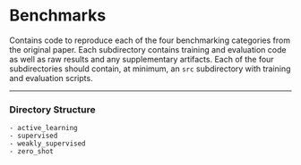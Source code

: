 # Benchmarks
Contains code to reproduce each of the four benchmarking categories from the original paper. Each subdirectory contains training and evaluation code as well as raw results and any supplementary artifacts. Each of the four subdirectories should contain, at minimum, an `src` subdirectory with training and evaluation scripts. 

---
### Directory Structure
```shell
- active_learning
- supervised
- weakly_supervised
- zero_shot
```